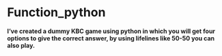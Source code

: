 # Function_python
**I’ve created a dummy KBC game using python in which you will get four options to give the correct answer, 
by using lifelines like 50-50 you can also play.**
